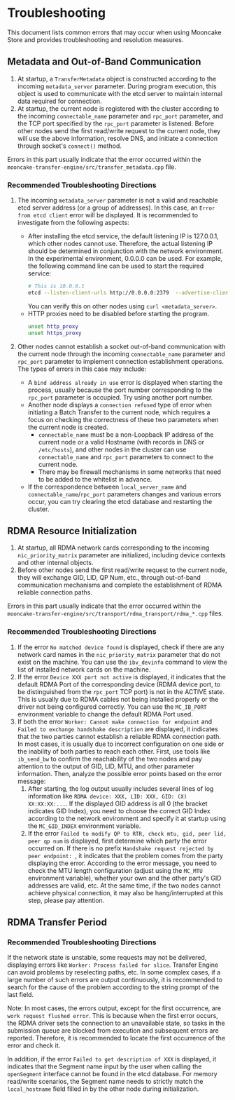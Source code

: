 # Troubleshooting

This document lists common errors that may occur when using Mooncake Store and provides troubleshooting and resolution measures.

## Metadata and Out-of-Band Communication
1. At startup, a `TransferMetadata` object is constructed according to the incoming `metadata_server` parameter. During program execution, this object is used to communicate with the etcd server to maintain internal data required for connection.
2. At startup, the current node is registered with the cluster according to the incoming `connectable_name` parameter and `rpc_port` parameter, and the TCP port specified by the `rpc_port` parameter is listened. Before other nodes send the first read/write request to the current node, they will use the above information, resolve DNS, and initiate a connection through socket's `connect()` method. 

Errors in this part usually indicate that the error occurred within the `mooncake-transfer-engine/src/transfer_metadata.cpp` file.

### Recommended Troubleshooting Directions
1. The incoming `metadata_server` parameter is not a valid and reachable etcd server address (or a group of addresses). In this case, an `Error from etcd client` error will be displayed. It is recommended to investigate from the following aspects:
    - After installing the etcd service, the default listening IP is 127.0.0.1, which other nodes cannot use. Therefore, the actual listening IP should be determined in conjunction with the network environment. In the experimental environment, 0.0.0.0 can be used. For example, the following command line can be used to start the required service:
      ```bash
      # This is 10.0.0.1
      etcd --listen-client-urls http://0.0.0.0:2379  --advertise-client-urls http://10.0.0.1:2379
      ```
      You can verify this on other nodes using `curl <metadata_server>`.
    - HTTP proxies need to be disabled before starting the program.
      ```bash
      unset http_proxy
      unset https_proxy
      ```

2. Other nodes cannot establish a socket out-of-band communication with the current node through the incoming `connectable_name` parameter and `rpc_port` parameter to implement connection establishment operations. The types of errors in this case may include:
    - A `bind address already in use` error is displayed when starting the process, usually because the port number corresponding to the `rpc_port` parameter is occupied. Try using another port number.
    - Another node displays a `connection refused` type of error when initiating a Batch Transfer to the current node, which requires a focus on checking the correctness of these two parameters when the current node is created.
      - `connectable_name` must be a non-Loopback IP address of the current node or a valid Hostname (with records in DNS or `/etc/hosts`), and other nodes in the cluster can use `connectable_name` and `rpc_port` parameters to connect to the current node.
      - There may be firewall mechanisms in some networks that need to be added to the whitelist in advance.
    - If the correspondence between `local_server_name` and `connectable_name`/`rpc_port` parameters changes and various errors occur, you can try clearing the etcd database and restarting the cluster.

## RDMA Resource Initialization

1. At startup, all RDMA network cards corresponding to the incoming `nic_priority_matrix` parameter are initialized, including device contexts and other internal objects.
2. Before other nodes send the first read/write request to the current node, they will exchange GID, LID, QP Num, etc., through out-of-band communication mechanisms and complete the establishment of RDMA reliable connection paths.

Errors in this part usually indicate that the error occurred within the `mooncake-transfer-engine/src/transport/rdma_transport/rdma_*.cpp` files.

### Recommended Troubleshooting Directions
1. If the error `No matched device found` is displayed, check if there are any network card names in the `nic_priority_matrix` parameter that do not exist on the machine. You can use the `ibv_devinfo` command to view the list of installed network cards on the machine.
2. If the error `Device XXX port not active` is displayed, it indicates that the default RDMA Port of the corresponding device (RDMA device port, to be distinguished from the `rpc_port` TCP port) is not in the ACTIVE state. This is usually due to RDMA cables not being installed properly or the driver not being configured correctly. You can use the `MC_IB_PORT` environment variable to change the default RDMA Port used.
3. If both the error `Worker: Cannot make connection for endpoint` and `Failed to exchange handshake description` are displayed, it indicates that the two parties cannot establish a reliable RDMA connection path. In most cases, it is usually due to incorrect configuration on one side or the inability of both parties to reach each other. First, use tools like `ib_send_bw` to confirm the reachability of the two nodes and pay attention to the output of GID, LID, MTU, and other parameter information. Then, analyze the possible error points based on the error message:
    1. After starting, the log output usually includes several lines of log information like `RDMA device: XXX, LID: XXX, GID: (X) XX:XX:XX:...`. If the displayed GID address is all 0 (the bracket indicates GID Index), you need to choose the correct GID Index according to the network environment and specify it at startup using the `MC_GID_INDEX` environment variable.
    2. If the error `Failed to modify QP to RTR, check mtu, gid, peer lid, peer qp num` is displayed, first determine which party the error occurred on. If there is no prefix `Handshake request rejected by peer endpoint: `, it indicates that the problem comes from the party displaying the error. According to the error message, you need to check the MTU length configuration (adjust using the `MC_MTU` environment variable), whether your own and the other party's GID addresses are valid, etc. At the same time, if the two nodes cannot achieve physical connection, it may also be hang/interrupted at this step, please pay attention.

## RDMA Transfer Period
### Recommended Troubleshooting Directions

If the network state is unstable, some requests may not be delivered, displaying errors like `Worker: Process failed for slice`. Transfer Engine can avoid problems by reselecting paths, etc. In some complex cases, if a large number of such errors are output continuously, it is recommended to search for the cause of the problem according to the string prompt of the last field.

Note: In most cases, the errors output, except for the first occurrence, are `work request flushed error`. This is because when the first error occurs, the RDMA driver sets the connection to an unavailable state, so tasks in the submission queue are blocked from execution and subsequent errors are reported. Therefore, it is recommended to locate the first occurrence of the error and check it.

In addition, if the error `Failed to get description of XXX` is displayed, it indicates that the Segment name input by the user when calling the `openSegment` interface cannot be found in the etcd database. For memory read/write scenarios, the Segment name needs to strictly match the `local_hostname` field filled in by the other node during initialization.

